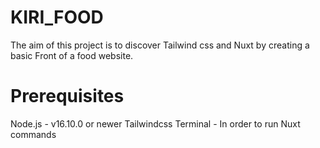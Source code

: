 # KIRI_FOOD
The aim of this project is to discover Tailwind css and Nuxt by creating a basic Front of a food website.

# Prerequisites
Node.js - v16.10.0 or newer
Tailwindcss 
Terminal - In order to run Nuxt commands
